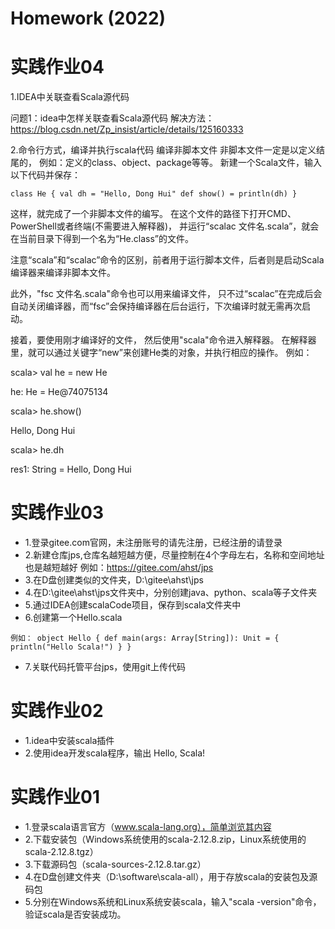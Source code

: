 # Homework (2022)

# 实践作业04
1.IDEA中关联查看Scala源代码

问题1：idea中怎样关联查看Scala源代码
解决方法：https://blog.csdn.net/Zp_insist/article/details/125160333

2.命令行方式，编译并执行scala代码
编译非脚本文件
非脚本文件一定是以定义结尾的，
例如：定义的class、object、package等等。
新建一个Scala文件，输入以下代码并保存：

 `class He {
 val dh = "Hello, Dong Hui"
 def show() = println(dh)
 }`

这样，就完成了一个非脚本文件的编写。
在这个文件的路径下打开CMD、PowerShell或者终端(不需要进入解释器)，
并运行“scalac 文件名.scala”，就会在当前目录下得到一个名为“He.class”的文件。

注意“scala”和“scalac”命令的区别，前者用于运行脚本文件，后者则是启动Scala编译器来编译非脚本文件。

此外，"fsc 文件名.scala"命令也可以用来编译文件，
只不过“scalac”在完成后会自动关闭编译器，而“fsc”会保持编译器在后台运行，下次编译时就无需再次启动。

接着，要使用刚才编译好的文件，
然后使用"scala"命令进入解释器。
在解释器里，就可以通过关键字“new”来创建He类的对象，并执行相应的操作。
例如：

scala> val he = new He

he: He = He@74075134

scala> he.show()

Hello, Dong Hui

scala> he.dh

res1: String = Hello, Dong Hui

# 实践作业03
- 1.登录gitee.com官网，未注册账号的请先注册，已经注册的请登录
- 2.新建仓库jps,仓库名越短越方便，尽量控制在4个字母左右，名称和空间地址也是越短越好
例如：https://gitee.com/ahst/jps
- 3.在D盘创建类似的文件夹，D:\gitee\ahst\jps
- 4.在D:\gitee\ahst\jps文件夹中，分别创建java、python、scala等子文件夹
- 5.通过IDEA创建scalaCode项目，保存到scala文件夹中
- 6.创建第一个Hello.scala

`例如：
object Hello {
def main(args: Array[String]): Unit = {
println("Hello Scala!")
}
}`

- 7.关联代码托管平台jps，使用git上传代码

# 实践作业02
- 1.idea中安装scala插件
- 2.使用idea开发scala程序，输出 Hello, Scala!

# 实践作业01
- 1.登录scala语言官方（www.scala-lang.org），简单浏览其内容
- 2.下载安装包（Windows系统使用的scala-2.12.8.zip，Linux系统使用的scala-2.12.8.tgz）
- 3.下载源码包（scala-sources-2.12.8.tar.gz）
- 4.在D盘创建文件夹（D:\software\scala-all），用于存放scala的安装包及源码包
- 5.分别在Windows系统和Linux系统安装scala，输入"scala -version"命令，验证scala是否安装成功。
